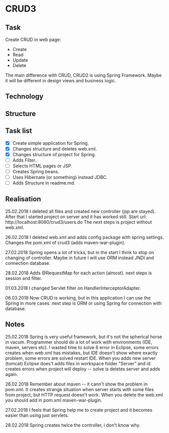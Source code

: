 # CRUD3


## Task

Create CRUD in web page:
- 	Create
- 	Read
- 	Update
- 	Delete

The main difference with CRUD, CRUD2 is using Spring Framework. Maybe it will be different in design views and business logic.



## Technology
 	


## Structure


		
## Task list 

- [x] Create simple application for Spring.
- [x] Changes structure and deletes web.xml.
- [x] Changes structure of project for Spring.
- [ ] Adds Filter.
- [ ] Selects HTML pages or JSP.
- [ ] Creates Spring beans.
- [ ] Uses Hibernate (or something) instead JDBC.
- [ ] Adds Structure in readme.md.

## Realisation

25.02.2018
I deleted all files and created new controller (jsp are stayed). After that I started project on server and it has worked still.
Start url: http://localhost:8080/crud3/users.do
The next steps is project without web.xml.

26.02.2018
I deleted web.xml and adds config package with spring settings. Changes the pom.xml of crud3 (adds maven-war-plugin).   

27.02.2018
Spring opens a lot of tricks, but in the start I think to stop on changing of controller. Maybe in future I will use ORM instead JNDI and connection database. 

28.02.2018 
Adds @RequestMap for each action (almost). next steps is session and filter.

01.03.2018 
 I changed Servlet filter on HandlerInterceptorAdapter. 
 
06.03.2018 
Now CRUD is working, but in this application I can use the Spring in more cases. next step is ORM or using Spring for connection with database. 


 
## Notes

25.02.2018
Spring is very useful framework, but it's not the spherical horse in vacum. Programmer should do a lot of work with environments (IDE, maven, servers etc). 
I wasted time to solve 6 error in Eclipse, some errors creates when web.xml has mistakes, but IDE doesn't show where exactly problem, some errors are solved restart IDE. When you adds new server (tomcat) 
Eclipse does't adds files in workspace folder "Server" and id creates errors when project will deploy -- solve is deletes server and adds again.  

26.02.2018
Remember about maven -- it cann't show the problem in pom.xml. It creates strange situation when server starts with some files from project, but HTTP request doesn't work. When you delete the web.xml you should add in pom.xml maven-war-plugin.    

27.02.2018
I feels that Spring help me to create project and it becomes easier than using just servlets. 

28.02.2018
Spring creates twice the controller, i don't know why. 






